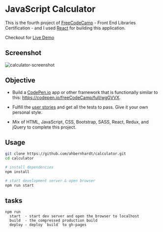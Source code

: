 # JavaScript Calculator

This is the fourth project of [FreeCodeCamp](https://www.freecodecamp.org/learn/front-end-libraries/front-end-libraries-projects/build-a-javascript-calculator) - Front End Libraries Certification - and I used [React](https://github.com/facebook/create-react-app) for building this application.

Checkout for [Live Demo](https://ahbernhardt.github.io/calculator/)
>

## Screenshot

![calculator-screenshot](https://github.com/ahbernhardt/Project-Screenshots/blob/master/FCC-Calculator.png)

## Objective

- Build a [CodePen.io](https://codepen.io) app or other framework that is functionally similar to this: <https://codepen.io/freeCodeCamp/full/wgGVVX>. 

- Fulfill the [user stories](https://www.freecodecamp.org/learn/front-end-libraries/front-end-libraries-projects/build-a-javascript-calculator) and get all the tests to pass. Give it your own personal style.
- Mix of HTML, JavaScript, CSS, Bootstrap, SASS, React, Redux, and jQuery to complete this project.


## Usage

```sh
git clone https://github.com/ahbernhardt/calculator.git
cd calculator

# install dependencies
npm install

# start development server & open browser
npm run start
```

## tasks

```
npm run
  start  - start dev server and open the browser to localhost
  build  - the compressed production build
  deploy - deploy `build` to gh-pages
```

